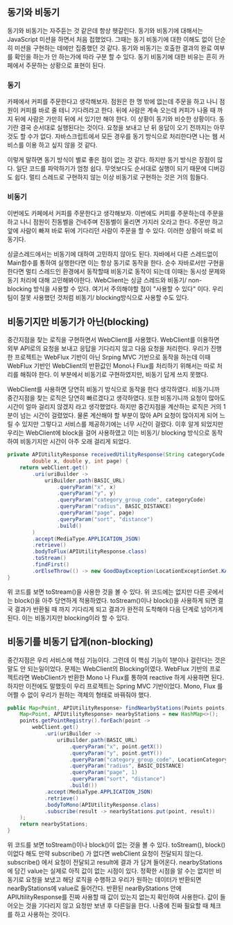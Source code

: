 

## 동기와 비동기

동기와 비동기는 자주듣는 것 같은데 항상 헷갈린다. 동기와 비동기에 대해서는 JavaScript 미션을 하면서 처음 접했었다. 그때는 동기 비동기에 대한 이해도 없이 단순히 미션을 구현하는 데에만 집중했던 것 같다. 동기와 비동기는 호출한 결과의 완료 여부를 확인을 하는가 안 하는가에 따라 구분 할 수 있다. 동기 비동기에 대한 비유는 흔히 카페에서 주문하는 상황으로 표현이 된다.

### 동기

카페에서 커피를 주문한다고 생각해보자. 점원은 한 명 밖에 없는데 주문을 하고 나니 점원이 커피를 바로 줄 테니 기다려라고 한다. 뒤에 사람은 계속 오는데 커피가 나올 때 까지 뒤에 사람은 가만히 뒤에 서 있기만 해야 한다. 이 상황이 동기와 비슷한 상황이다. 동기란 결국 순서대로 실행된다는 것이다. 요청을 보내고 난 뒤 응답이 오기 전까지는 아무것도 할 수가 없다. 자바스크립트에서 모든 경우를 동기 방식으로 처리한다면 나는 웹 서비스를 이용 하고 싶지 않을 것 같다.

이렇게 말하면 동기 방식이 별로 좋은 점이 없는 것 같다. 하지만 동기 방식은 장점이 많다. 일단 코드를 파악하기가 엄청 쉽다. 무엇보다도 순서대로 실행이 되기 때문에 디버깅도 쉽다. 멀티 스레드로 구현하지 않는 이상 비동기로 구현하는 것은 거의 힘들다.

### 비동기

이번에도 카페에서 커피를 주문한다고 생각해보자. 이번에도 커피를 주문하는데 주문을 하고 나니 점원이 진동벨을 건네주며 진동벨이 울리면 가지러 오라고 한다. 주문만 하고 앞에 사람이 빠져 바로 뒤에 기다리던 사람이 주문을 할 수 있다. 이러한 상황이 바로 비동기다.

싱글스레드에서는 비동기에 대하여 고민하지 않아도 된다. 자바에서 다른 스레드없이 Main함수를 통하여 실행한다면 이는 항상 동기로 동작을 한다. 순수 자바로서만 구현을 한다면 멀티 스레드인 환경에서 동작할때 비동기로 동작이 되는데 이때는 동시성 문제와 동기 처리에 대해 고민해봐야한다. WebClient는 싱글 스레드와 비동기/ non-blocking 방식을 사용할 수 있다. 여기서 주의해야할 점이 "사용할 수 있다" 이다. 우리 팀이 잘못 사용했던 것처럼 비동기/ blocking방식으로 사용할 수도 있다.

## 비동기지만 비동기가 아닌(blocking)

중간지점을 찾는 로직을 구현하면서 WebClient를 사용했다. WebClient를 이용하면 외부 API로의 요청을 보내고 응답을 기다리지 않고 다음 요청을 처리한다. 우리가 진행한 프로젝트는 WebFlux 기반이 아닌 Srping MVC  기반으로 동작을 하는데 이때 WebFlux 기반인 WebClient의 반환값인 Mono나 Flux를 처리하기 위해서는 따로 처리를 해줘야 한다. 이 부분에서 비동기로 구현하였지만, 비동기 답게 쓰지 못했다.

WebClient를 사용하면 당연히 비동기 방식으로 동작을 한다 생각하였다. 비동기니까 중간지점을 찾는 로직은 당연히 빠르겠다고 생각하였다. 또한 비동기니까 요청이 많아도 시간이 얼마 걸리지 않겠지 라고 생각했었다. 하지만 중간지점을 계산하는 로직은 거의 1분이 넘는 시간이 걸렸었다. 물론 계산해야 할 부분이 많아 API 요청이 많아지게 되어 느릴 수 있지만 그렇다고 서비스를 제공하기에는 너무 시간이 걸렸다. 이후 알게 되었지만 우리는 WebClient에 block을 걸어 사용하였고 이는 비동기/ blocking 방식으로 동작하여 비동기지만 시간이 아주 오래 걸리게 되었다.

```java
private APIUtilityResponse receivedUtilityResponse(String categoryCode, 
		double x, double y, int page) {
    return webClient.get()
        .uri(uriBuilder ->
            uriBuilder.path(BASIC_URL)
                .queryParam("x", x)
                .queryParam("y", y)
                .queryParam("category_group_code", categoryCode)
                .queryParam("radius", BASIC_DISTANCE)
                .queryParam("page", page)
                .queryParam("sort", "distance")
                .build()
        )
        .accept(MediaType.APPLICATION_JSON)
        .retrieve()
        .bodyToFlux(APIUtilityResponse.class)
        .toStream()
        .findFirst()
        .orElseThrow(() -> new GoodDayException(LocationExceptionSet.KAKAO_SERVER));
}
```

위 코드를 보면 toStream()을 사용한 것을 볼 수 있다. 위 코드에는 없지만 다른 곳에서는 block()을 아주 당연하게 적용하였다. toStream()이나 block()을 사용하게 되면 결국 결과가 반환될 때 까지 기다리게 되고 결과가 완전히 도착해야 다음 단계로 넘어가게 된다. 이는 비동기지만 blocking이라 할 수 있다.

## 비동기를 비동기 답게(non-blocking)

중간지점은 우리 서비스에 핵심 기능이다. 그런데 이 핵심 기능이 1분이나 걸린다는 것은 말도 안 되는일이었다. 문제는 WebClient의 Blocking이였다. WebFlux 기반의 프로젝트라면 WebClient가 반환한 Mono 나 Flux를 통하여 reactive 하게 사용하면 된다. 하지만 이전에도 말했듯이 우리 프로젝트는 Spring MVC 기반이었다. Mono, Flux 를 어쩔 수 없이 우리가 원하는 객체의 형태로 바꿔줘야 했다.

```java
public Map<Point, APIUtilityResponse> findNearbyStations(Points points) {
    Map<Point, APIUtilityResponse> nearbyStations = new HashMap<>();
    points.getPointRegistry().forEach(point ->
        webClient.get()
            .uri(uriBuilder ->
                uriBuilder.path(BASIC_URL)
                    .queryParam("x", point.getX())
                    .queryParam("y", point.getY())
                    .queryParam("category_group_code", LocationCategory.SW8.getCode())
                    .queryParam("radius", BASIC_DISTANCE)
                    .queryParam("page", 1)
                    .queryParam("sort", "distance")
                    .build())
            .accept(MediaType.APPLICATION_JSON)
            .retrieve()
            .bodyToMono(APIUtilityResponse.class)
            .subscribe(result -> nearbyStations.put(point, result))
    );
    return nearbyStations;
}
```

위 코드를 보면 toStream()이나 block()이 없는 것을 볼 수 있다. toStream(), block() 이없다 해도 만약 subscribe() 가 없다면 webClient 요청이 전달되지 않는다. subscribe() 에서 요청이 전달되고 result에 결과 가 담겨 들어온다. nearbyStations에 담긴 value는 실제로 아직 값이 없는 시점이 있다. 정확한 시점을 알 수는 없지만 비동기로 요청을 보냈고 해당 로직을 수행하고 우리가 원하는 데이터가 반환되면 nearByStations에 value로 들어간다. 반환된 nearByStations 안에 APIUtilityResponse를 진짜 사용할 때 값이 있는지 없는지 확인하여 사용한다. 값이 들어오는 것을  기다리지 않고 요청만 보낸 후 다른일을 한다. 나중에 진짜 필요할 때 체크를 하고 사용하는 것이다.